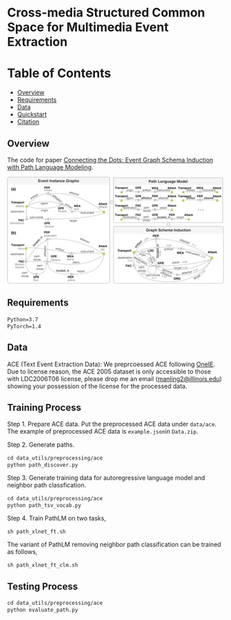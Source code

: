 # Cross-media Structured Common Space for Multimedia Event Extraction

Table of Contents
=================
  * [Overview](#overview)
  * [Requirements](#requirements)
  * [Data](#data)
  * [Quickstart](#quickstart)
  * [Citation](#citation)

## Overview
The code for paper [Connecting the Dots: Event Graph Schema Induction with Path Language Modeling](http://blender.cs.illinois.edu/software/pathlm/).

<p align="center">
  <img src="./overview.png" alt="Photo" style="width="100%;"/>
</p>

## Requirements

```
Python=3.7
PyTorch=1.4
```

## Data

ACE (Text Event Extraction Data): We preprcoessed ACE following [OneIE](http://blender.cs.illinois.edu/software/oneie/). Due to license reason, the ACE 2005 dataset is only accessible to those with LDC2006T06 license, please drop me an email (manling2@illinois.edu) showing your possession of the license for the processed data.

## Training Process

Step 1. Prepare ACE data. Put the preprocessed ACE data under `data/ace`. The example of preprocessed ACE data is `example.json`in `Data.zip`. 

Step 2. Generate paths.

```
cd data_utils/preprocessing/ace
python path_discover.py
```
Step 3. Generate training data for autoregressive language model and neighbor path classfication.

```
cd data_utils/preprocessing/ace
python path_tsv_vocab.py
``` 

Step 4. Train PathLM on two tasks,

```
sh path_xlnet_ft.sh
```
The variant of PathLM removing neighbor path classification can be trained as follows,

```
sh path_xlnet_ft_clm.sh
```

## Testing Process

```
cd data_utils/preprocessing/ace
python evaluate_path.py
```